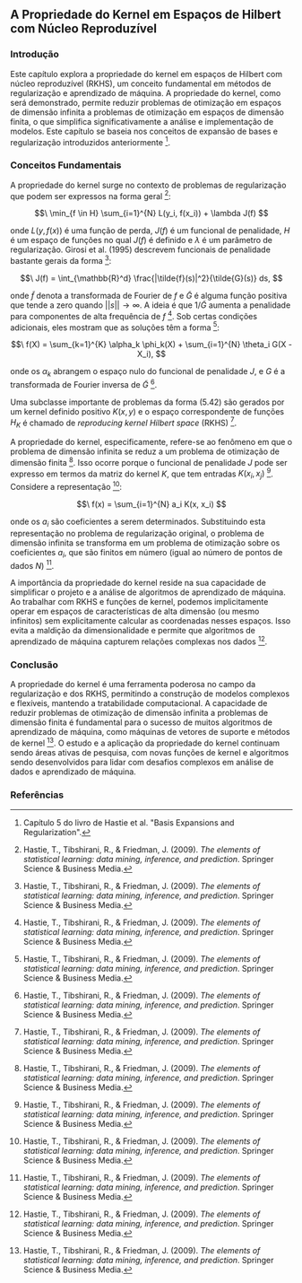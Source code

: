 ## A Propriedade do Kernel em Espaços de Hilbert com Núcleo Reproduzível

### Introdução
Este capítulo explora a propriedade do kernel em espaços de Hilbert com núcleo reproduzível (RKHS), um conceito fundamental em métodos de regularização e aprendizado de máquina. A propriedade do kernel, como será demonstrado, permite reduzir problemas de otimização em espaços de dimensão infinita a problemas de otimização em espaços de dimensão finita, o que simplifica significativamente a análise e implementação de modelos. Este capítulo se baseia nos conceitos de expansão de bases e regularização introduzidos anteriormente [^5].

### Conceitos Fundamentais
A propriedade do kernel surge no contexto de problemas de regularização que podem ser expressos na forma geral [^168]:

$$\
\min_{f \in H} \sum_{i=1}^{N} L(y_i, f(x_i)) + \lambda J(f)
$$

onde $L(y, f(x))$ é uma função de perda, $J(f)$ é um funcional de penalidade, $H$ é um espaço de funções no qual $J(f)$ é definido e $\lambda$ é um parâmetro de regularização. Girosi et al. (1995) descrevem funcionais de penalidade bastante gerais da forma [^168]:

$$\
J(f) = \int_{\mathbb{R}^d} \frac{|\tilde{f}(s)|^2}{\tilde{G}(s)} ds,
$$

onde $\tilde{f}$ denota a transformada de Fourier de $f$ e $\tilde{G}$ é alguma função positiva que tende a zero quando $||s|| \rightarrow \infty$. A ideia é que $1/\tilde{G}$ aumenta a penalidade para componentes de alta frequência de $f$ [^168]. Sob certas condições adicionais, eles mostram que as soluções têm a forma [^168]:

$$\
f(X) = \sum_{k=1}^{K} \alpha_k \phi_k(X) + \sum_{i=1}^{N} \theta_i G(X - X_i),
$$

onde os $\alpha_k$ abrangem o espaço nulo do funcional de penalidade $J$, e $G$ é a transformada de Fourier inversa de $\tilde{G}$ [^168].

Uma subclasse importante de problemas da forma (5.42) são gerados por um kernel definido positivo $K(x, y)$ e o espaço correspondente de funções $H_K$ é chamado de *reproducing kernel Hilbert space* (RKHS) [^168].

A propriedade do kernel, especificamente, refere-se ao fenômeno em que o problema de dimensão infinita se reduz a um problema de otimização de dimensão finita [^169]. Isso ocorre porque o funcional de penalidade $J$ pode ser expresso em termos da matriz do kernel $K$, que tem entradas $K(x_i, x_j)$ [^169]. Considere a representação [^169]:

$$\
f(x) = \sum_{i=1}^{N} a_i K(x, x_i)
$$

onde os $a_i$ são coeficientes a serem determinados. Substituindo esta representação no problema de regularização original, o problema de dimensão infinita se transforma em um problema de otimização sobre os coeficientes $a_i$, que são finitos em número (igual ao número de pontos de dados $N$) [^169].

A importância da propriedade do kernel reside na sua capacidade de simplificar o projeto e a análise de algoritmos de aprendizado de máquina. Ao trabalhar com RKHS e funções de kernel, podemos implicitamente operar em espaços de características de alta dimensão (ou mesmo infinitos) sem explicitamente calcular as coordenadas nesses espaços. Isso evita a maldição da dimensionalidade e permite que algoritmos de aprendizado de máquina capturem relações complexas nos dados [^169].

### Conclusão
A propriedade do kernel é uma ferramenta poderosa no campo da regularização e dos RKHS, permitindo a construção de modelos complexos e flexíveis, mantendo a tratabilidade computacional. A capacidade de reduzir problemas de otimização de dimensão infinita a problemas de dimensão finita é fundamental para o sucesso de muitos algoritmos de aprendizado de máquina, como máquinas de vetores de suporte e métodos de kernel [^169]. O estudo e a aplicação da propriedade do kernel continuam sendo áreas ativas de pesquisa, com novas funções de kernel e algoritmos sendo desenvolvidos para lidar com desafios complexos em análise de dados e aprendizado de máquina.

### Referências
[^5]: Capítulo 5 do livro de Hastie et al. "Basis Expansions and Regularization".
[^168]: Hastie, T., Tibshirani, R., & Friedman, J. (2009). *The elements of statistical learning: data mining, inference, and prediction*. Springer Science & Business Media.
[^169]: Hastie, T., Tibshirani, R., & Friedman, J. (2009). *The elements of statistical learning: data mining, inference, and prediction*. Springer Science & Business Media.

<!-- END -->
